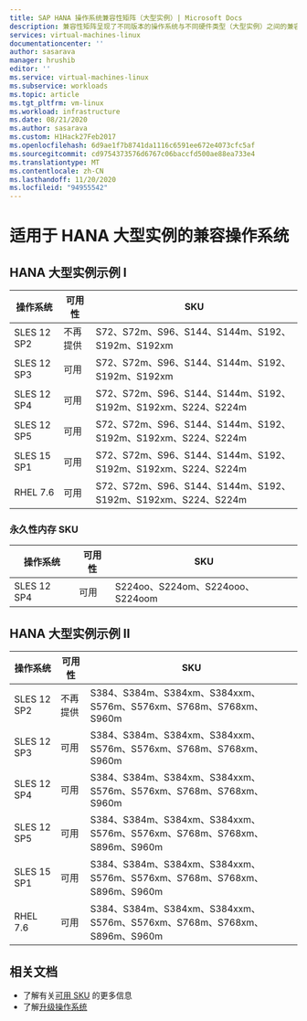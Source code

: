 ```yaml
---
title: SAP HANA 操作系统兼容性矩阵（大型实例）| Microsoft Docs
description: 兼容性矩阵呈现了不同版本的操作系统与不同硬件类型（大型实例）之间的兼容性
services: virtual-machines-linux
documentationcenter: ''
author: sasarava
manager: hrushib
editor: ''
ms.service: virtual-machines-linux
ms.subservice: workloads
ms.topic: article
ms.tgt_pltfrm: vm-linux
ms.workload: infrastructure
ms.date: 08/21/2020
ms.author: sasarava
ms.custom: H1Hack27Feb2017
ms.openlocfilehash: 6d9ae1f7b8741da1116c6591ee672e4073cfc5af
ms.sourcegitcommit: cd9754373576d6767c06baccfd500ae88ea733e4
ms.translationtype: MT
ms.contentlocale: zh-CN
ms.lasthandoff: 11/20/2020
ms.locfileid: "94955542"
---
```

# <a name="compatible-operating-systems-for-hana-large-instances"></a>适用于 HANA 大型实例的兼容操作系统

## <a name="hana-large-instance-type-i"></a>HANA 大型实例示例 I     
  | 操作系统 | 可用性        | SKU                                                          |
  |------------------|---------------------|---------------------------------------------------------------|
  | SLES 12 SP2      | 不再提供 | S72、S72m、S96、S144、S144m、S192、S192m、S192xm              |
  | SLES 12 SP3      | 可用           | S72、S72m、S96、S144、S144m、S192、S192m、S192xm              |
  | SLES 12 SP4      | 可用           | S72、S72m、S96、S144、S144m、S192、S192m、S192xm、S224、S224m |
  | SLES 12 SP5      | 可用           | S72、S72m、S96、S144、S144m、S192、S192m、S192xm、S224、S224m |
  | SLES 15 SP1      | 可用           | S72、S72m、S96、S144、S144m、S192、S192m、S192xm、S224、S224m |
  | RHEL 7.6         | 可用           | S72、S72m、S96、S144、S144m、S192、S192m、S192xm、S224、S224m |

  
### <a name="persistent-memory-skus"></a>永久性内存 SKU
  | 操作系统 | 可用性 | SKU                             |
  |------------------|--------------|----------------------------------|
  | SLES 12 SP4      | 可用    | S224oo、S224om、S224ooo、S224oom |
  
## <a name="hana-large-instance-type-ii"></a>HANA 大型实例示例 II     
  |  操作系统       | 可用性        | SKU                                                                     |
  |-------------------------|---------------------|--------------------------------------------------------------------------|
  | SLES 12 SP2             | 不再提供 | S384、S384m、S384xm、S384xxm、S576m、S576xm、S768m、S768xm、S960m        |
  | SLES 12 SP3             | 可用           | S384、S384m、S384xm、S384xxm、S576m、S576xm、S768m、S768xm、S960m        |
  | SLES 12 SP4             | 可用           | S384、S384m、S384xm、S384xxm、S576m、S576xm、S768m、S768xm、S960m        |
  | SLES 12 SP5             | 可用           | S384、S384m、S384xm、S384xxm、S576m、S576xm、S768m、S768xm、S896m、S960m |
  | SLES 15 SP1             | 可用           | S384、S384m、S384xm、S384xxm、S576m、S576xm、S768m、S768xm、S896m、S960m |
  | RHEL 7.6                | 可用           | S384、S384m、S384xm、S384xxm、S576m、S576xm、S768m、S768xm、S896m、S960m |

## <a name="related-documents"></a>相关文档

- 了解有关[可用 SKU](hana-available-skus.md) 的更多信息
- 了解[升级操作系统](os-upgrade-hana-large-instance.md)
  

  
  
